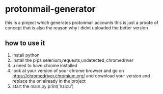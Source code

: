 # protonmail-generator
this is a project which generates protonmail accounts this is just a proofe of concept that is also the reason why i didnt uploaded the better version

## how to use it
1. install python
2. install the pips selenium,requests,undetected_chromedriver
3. u need to have chrome installed
4. look at your version of your chrome browser and go on https://chromedriver.chromium.org/ and download your version and replace the on already in the project
5. start the main.py
print('hzicu')